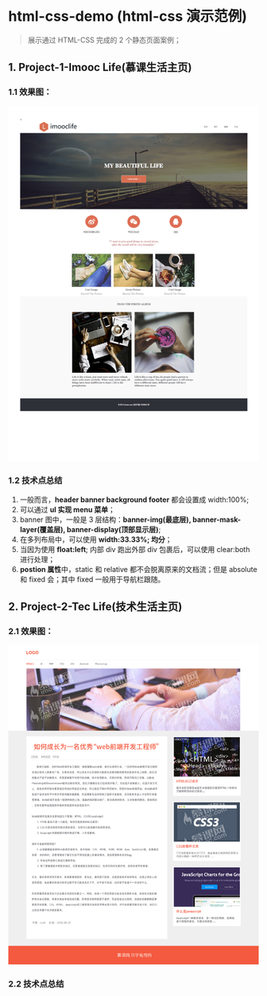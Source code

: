 # html-css-demo (html-css 演示范例)
> 展示通过 HTML-CSS 完成的 2 个静态页面案例；

## 1. Project-1-Imooc Life(慕课生活主页)

### 1.1 效果图：
![效果图](./project-1/Design-Sketch.png)

### 1.2 技术点总结

1. 一般而言，**header banner background footer** 都会设置成 width:100%;
2. 可以通过 **ul 实现 menu 菜单**；
3. banner 图中，一般是 3 层结构：**banner-img(最底层), banner-mask-layer(覆盖层), banner-display(顶部显示层)**;
4. 在多列布局中，可以使用 **width:33.33%; 均分**；
5. 当因为使用 **float:left**; 内部 div 跑出外部 div 包裹后，可以使用 clear:both 进行处理；
6. **postion 属性**中，static 和 relative 都不会脱离原来的文档流；但是 absolute 和 fixed 会；其中 fixed 一般用于导航栏跟随。

## 2. Project-2-Tec Life(技术生活主页)

### 2.1 效果图：
![效果图](./project-2/Design-Sketch.jpg)

### 2.2 技术点总结


